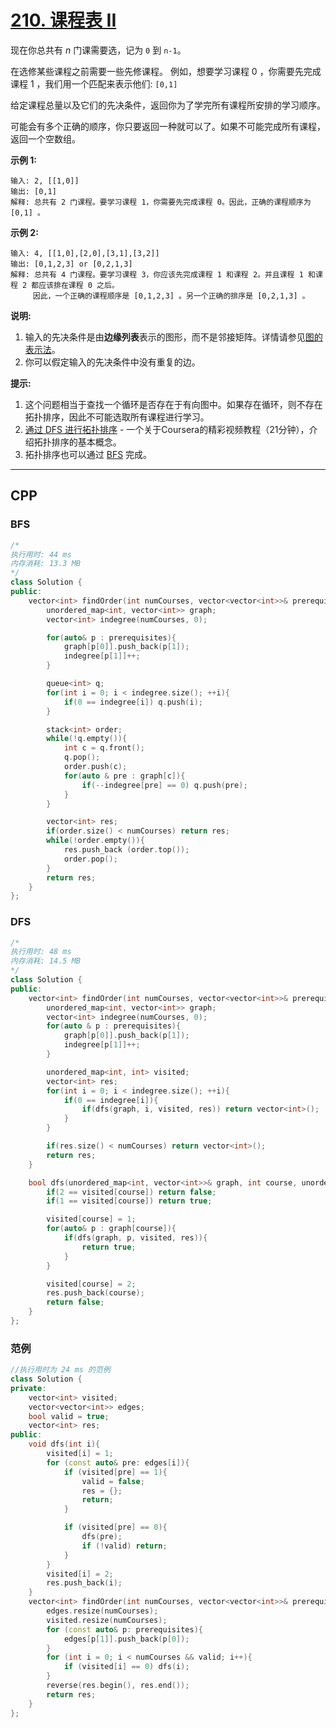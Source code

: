 # [210. 课程表 II](https://leetcode-cn.com/problems/course-schedule-ii/)

现在你总共有 *n* 门课需要选，记为 `0` 到 `n-1`。

在选修某些课程之前需要一些先修课程。 例如，想要学习课程 0 ，你需要先完成课程 1 ，我们用一个匹配来表示他们: `[0,1]`

给定课程总量以及它们的先决条件，返回你为了学完所有课程所安排的学习顺序。

可能会有多个正确的顺序，你只要返回一种就可以了。如果不可能完成所有课程，返回一个空数组。

**示例 1:**

```
输入: 2, [[1,0]] 
输出: [0,1]
解释: 总共有 2 门课程。要学习课程 1，你需要先完成课程 0。因此，正确的课程顺序为 [0,1] 。
```

**示例 2:**

```
输入: 4, [[1,0],[2,0],[3,1],[3,2]]
输出: [0,1,2,3] or [0,2,1,3]
解释: 总共有 4 门课程。要学习课程 3，你应该先完成课程 1 和课程 2。并且课程 1 和课程 2 都应该排在课程 0 之后。
     因此，一个正确的课程顺序是 [0,1,2,3] 。另一个正确的排序是 [0,2,1,3] 。
```

**说明:**

1. 输入的先决条件是由**边缘列表**表示的图形，而不是邻接矩阵。详情请参见[图的表示法](http://blog.csdn.net/woaidapaopao/article/details/51732947)。
2. 你可以假定输入的先决条件中没有重复的边。

**提示:**

1. 这个问题相当于查找一个循环是否存在于有向图中。如果存在循环，则不存在拓扑排序，因此不可能选取所有课程进行学习。
2. [通过 DFS 进行拓扑排序](https://www.coursera.org/specializations/algorithms) - 一个关于Coursera的精彩视频教程（21分钟），介绍拓扑排序的基本概念。
3. 拓扑排序也可以通过 [BFS](https://baike.baidu.com/item/宽度优先搜索/5224802?fr=aladdin&fromid=2148012&fromtitle=广度优先搜索) 完成。

***

## CPP

### BFS

```cpp
/*
执行用时: 44 ms
内存消耗: 13.3 MB
*/
class Solution {
public:
    vector<int> findOrder(int numCourses, vector<vector<int>>& prerequisites) {
        unordered_map<int, vector<int>> graph;
        vector<int> indegree(numCourses, 0);

        for(auto& p : prerequisites){
            graph[p[0]].push_back(p[1]);
            indegree[p[1]]++;
        }

        queue<int> q;
        for(int i = 0; i < indegree.size(); ++i){
            if(0 == indegree[i]) q.push(i);
        }

        stack<int> order;
        while(!q.empty()){
            int c = q.front();
            q.pop();
            order.push(c);
            for(auto & pre : graph[c]){
                if(--indegree[pre] == 0) q.push(pre);
            }
        }

        vector<int> res;
        if(order.size() < numCourses) return res;
        while(!order.empty()){
            res.push_back (order.top());
            order.pop();
        }
        return res;
    }
};
```



### DFS

```cpp
/*
执行用时: 48 ms
内存消耗: 14.5 MB
*/
class Solution {
public:
    vector<int> findOrder(int numCourses, vector<vector<int>>& prerequisites) {
        unordered_map<int, vector<int>> graph;
        vector<int> indegree(numCourses, 0);
        for(auto & p : prerequisites){
            graph[p[0]].push_back(p[1]);
            indegree[p[1]]++;
        }

        unordered_map<int, int> visited;
        vector<int> res;
        for(int i = 0; i < indegree.size(); ++i){
            if(0 == indegree[i]){
                if(dfs(graph, i, visited, res)) return vector<int>();
            }
        }

        if(res.size() < numCourses) return vector<int>();
        return res;
    }

    bool dfs(unordered_map<int, vector<int>>& graph, int course, unordered_map<int, int>& visited, vector<int>& res){
        if(2 == visited[course]) return false;
        if(1 == visited[course]) return true;

        visited[course] = 1;
        for(auto& p : graph[course]){
            if(dfs(graph, p, visited, res)){
                return true;
            }
        }

        visited[course] = 2;
        res.push_back(course);
        return false;
    }
};
```



### 范例

```cpp
//执行用时为 24 ms 的范例
class Solution {
private:
    vector<int> visited;
    vector<vector<int>> edges;
    bool valid = true;
    vector<int> res;
public:
    void dfs(int i){
        visited[i] = 1;
        for (const auto& pre: edges[i]){
            if (visited[pre] == 1){
                valid = false;
                res = {};
                return;
            }

            if (visited[pre] == 0){
                dfs(pre);
                if (!valid) return;
            }
        }
        visited[i] = 2;
        res.push_back(i);
    }
    vector<int> findOrder(int numCourses, vector<vector<int>>& prerequisites) {
        edges.resize(numCourses);
        visited.resize(numCourses);
        for (const auto& p: prerequisites){
            edges[p[1]].push_back(p[0]);
        }
        for (int i = 0; i < numCourses && valid; i++){
            if (visited[i] == 0) dfs(i);
        }
        reverse(res.begin(), res.end());
        return res;
    }
};
```

